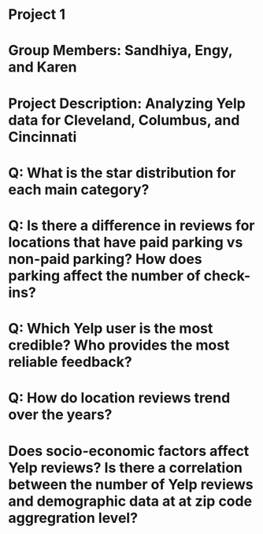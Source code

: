 # Project 1

# Group Members: Sandhiya, Engy, and Karen


# Project Description: Analyzing Yelp data for Cleveland, Columbus, and Cincinnati


# Q: What is the star distribution for each main category?


# Q: Is there a difference in reviews for locations that have paid parking vs non-paid parking?  How does parking affect the number of check-ins?


# Q: Which Yelp user is the most credible?  Who provides the most reliable feedback?


# Q: How do location reviews trend over the years?


# Does socio-economic factors affect Yelp reviews?  Is there a correlation between the number of Yelp reviews and demographic data at at zip code aggregration level?  


